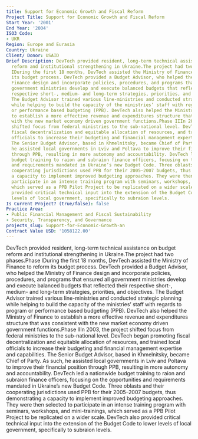 ```yaml
---
title: Support for Economic Growth and Fiscal Reform
Project Title: Support for Economic Growth and Fiscal Reform
Start Year: '2001'
End Year: '2004'
ISO3 Code:
- UKR
Region: Europe and Eurasia
Country: Ukraine
Client/ Donor: USAID
Brief Description: DevTech provided resident, long-term technical assistance on budget
  reform and institutional strengthening in Ukraine.The project had two phases.Phase
  IDuring the first 18 months, DevTech assisted the Ministry of Finance to reform
  its budget process. DevTech provided a Budget Advisor, who helped the Ministry of
  Finance design and incorporate policies, procedures, and programs that ensured all
  government ministries develop and execute balanced budgets that reflected their
  respective short-, medium- and long-term strategies, priorities, and objectives.
  The Budget Advisor trained various line-ministries and conducted strategic planning
  while helping to build the capacity of the ministries’ staff with regards to program
  or performance based budgeting (PPB). DevTech also helped the Ministry of Finance
  to establish a more effective revenue and expenditures structure that was consistent
  with the new market economy driven government functions.Phase IIIn 2003, the project
  shifted focus from federal ministries to the sub-national level. DevTech began promoting
  fiscal decentralization and equitable allocation of resources, and trained local
  officials to increase their budgeting and financial management expertise and capabilities.
  The Senior Budget Advisor, based in Khmelnitsky, became Chief of Party. As such,
  he assisted local governments in Lviv and Poltava to improve their financial position
  through PPB, resulting in more autonomy and accountability. DevTech led a nationwide
  budget training to raion and subraion finance officers, focusing on the opportunities
  and requirements mandated in Ukraine’s new Budget Code. Three oblasts and their
  cooperating jurisdictions used PPB for their 2005–2007 budgets, thus demonstrating
  a capacity to implement improved budgeting approaches. They were then selected to
  participate in an intense training program with seminars, workshops, and mini-trainings,
  which served as a PPB Pilot Project to be replicated on a wider scale. DevTech also
  provided critical technical input into the extension of the Budget Code to lower
  levels of local government, specifically to subraion levels.
Is Current Project? (true/false): false
Practice Area:
- Public Financial Management and Fiscal Sustainability
- Security, Transparency, and Governance
projects_slug: Support-for-Economic-Growth-an
Contract Value USD: '1058122.00'
---
```


DevTech provided resident, long-term technical assistance on budget reform and institutional strengthening in Ukraine.The project had two phases.Phase IDuring the first 18 months, DevTech assisted the Ministry of Finance to reform its budget process. DevTech provided a Budget Advisor, who helped the Ministry of Finance design and incorporate policies, procedures, and programs that ensured all government ministries develop and execute balanced budgets that reflected their respective short-, medium- and long-term strategies, priorities, and objectives. The Budget Advisor trained various line-ministries and conducted strategic planning while helping to build the capacity of the ministries’ staff with regards to program or performance based budgeting (PPB). DevTech also helped the Ministry of Finance to establish a more effective revenue and expenditures structure that was consistent with the new market economy driven government functions.Phase IIIn 2003, the project shifted focus from federal ministries to the sub-national level. DevTech began promoting fiscal decentralization and equitable allocation of resources, and trained local officials to increase their budgeting and financial management expertise and capabilities. The Senior Budget Advisor, based in Khmelnitsky, became Chief of Party. As such, he assisted local governments in Lviv and Poltava to improve their financial position through PPB, resulting in more autonomy and accountability. DevTech led a nationwide budget training to raion and subraion finance officers, focusing on the opportunities and requirements mandated in Ukraine’s new Budget Code. Three oblasts and their cooperating jurisdictions used PPB for their 2005–2007 budgets, thus demonstrating a capacity to implement improved budgeting approaches. They were then selected to participate in an intense training program with seminars, workshops, and mini-trainings, which served as a PPB Pilot Project to be replicated on a wider scale. DevTech also provided critical technical input into the extension of the Budget Code to lower levels of local government, specifically to subraion levels.